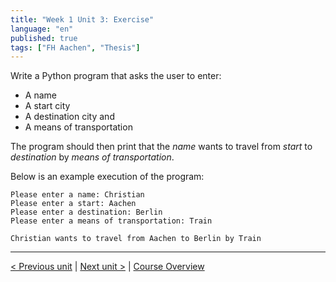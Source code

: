 ```yaml
---
title: "Week 1 Unit 3: Exercise"
language: "en"
published: true
tags: ["FH Aachen", "Thesis"]
---
```


Write a Python program that asks the user to enter:

+ A name
+ A start city
+ A destination city and
+ A means of transportation

The program should then print that the *name* wants to travel from *start* to *destination* by *means of transportation*.

Below is an example execution of the program:
```Py
Please enter a name: Christian
Please enter a start: Aachen
Please enter a destination: Berlin
Please enter a means of transportation: Train

Christian wants to travel from Aachen to Berlin by Train
```

---

[< Previous unit](/teaching/python-mooc/week1_unit3_selftest) | [Next unit >](/teaching/python-mooc/week1_unit4_what_is_a_data_type) |
[Course Overview](/teaching/python-mooc)